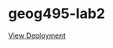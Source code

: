 # geog495-lab2

<a href="https://olsenbt.github.io/geog495-lab2/" target="_blank">View Deployment</a>